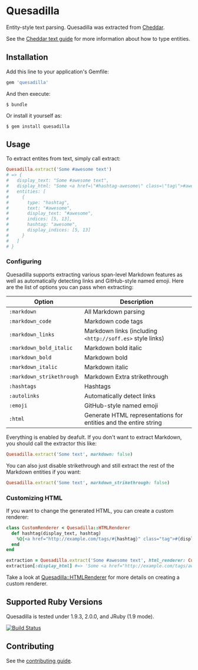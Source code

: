 # Quesadilla

Entity-style text parsing. Quesadilla was extracted from [Cheddar](https://cheddarapp.com).

See the [Cheddar text guide](https://cheddarapp.com/text) for more information about how to type entities.

## Installation

Add this line to your application's Gemfile:

``` ruby
gem 'quesadilla'
```

And then execute:

    $ bundle

Or install it yourself as:

    $ gem install quesadilla

## Usage

To extract entites from text, simply call extract:

``` ruby
Quesadilla.extract('Some #awesome text')
# => {
#   display_text: "Some #awesome text",
#   display_html: "Some <a href=\"#hashtag-awesome\" class=\"tag\">#awesome</a> text",
#   entities: [
#     {
#       type: "hashtag",
#       text: "#awesome",
#       display_text: "#awesome",
#       indices: [5, 13],
#       hashtag: "awesome",
#       display_indices: [5, 13]
#     }
#   ]
# }
```

### Configuring

Quesadilla supports extracting various span-level Markdown features as well as automatically detecting links and GitHub-style named emoji. Here are the list of options you can pass when extracting:

Option                    | Description
--------------------------|------------
`:markdown`               | All Markdown parsing
`:markdown_code`          | Markdown code tags
`:markdown_links`         | Markdown links (including `<http://soff.es>` style links)
`:markdown_bold_italic`   | Markdown bold italic
`:markdown_bold`          | Markdown bold
`:markdown_italic`        | Markdown italic
`:markdown_strikethrough` | Markdown Extra strikethrough
`:hashtags`               | Hashtags
`:autolinks`              | Automatically detect links
`:emoji`                  | GitHub-style named emoji
`:html`                   | Generate HTML representations for entities and the entire string

Everything is enabled by deafult. If you don't want to extract Markdown, you should call the extractor this like:

``` ruby
Quesadilla.extract('Some text', markdown: false)
```

You can also just disable strikethrough and still extract the rest of the Markdown entities if you want:

``` ruby
Quesadilla.extract('Some text', markdown_strikethrough: false)
```

### Customizing HTML

If you want to change the generated HTML, you can create a custom renderer:

``` ruby
class CustomRenderer < Quesadilla::HTMLRenderer
  def hashtag(display_text, hashtag)
    %Q{<a href="http://example.com/tags/#{hashtag}" class="tag">#{display_text}</a>}
  end
end

extraction = Quesadilla.extract('Some #awesome text', html_renderer: CustomRenderer)
extraction[:display_html] #=> 'Some <a href="http://example.com/tags/awesome" class="tag">#awesome</a> text'
```

Take a look at [Quesadilla::HTMLRenderer](lib/quesadilla/html_renderer.html) for more details on creating a custom renderer.

## Supported Ruby Versions

Quesadilla is tested under 1.9.3, 2.0.0, and JRuby (1.9 mode).

[![Build Status](https://travis-ci.org/soffes/quesadilla.png?branch=master)](https://travis-ci.org/soffes/quesadilla)

## Contributing

See the [contributing guide](Contributing.markdown).
